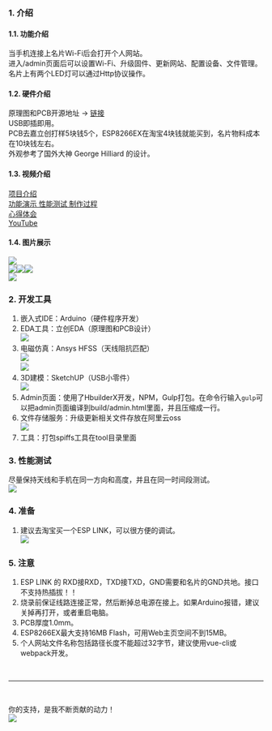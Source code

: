 ### 1. 介绍
#### 1.1. 功能介绍
当手机连接上名片Wi-Fi后会打开个人网站。<br>
进入/admin页面后可以设置Wi-Fi、升级固件、更新网站、配置设备、文件管理。<br>
名片上有两个LED灯可以通过Http协议操作。<br>

#### 1.2. 硬件介绍
原理图和PCB开源地址 -> <a href="https://oshwhub.com/kukela/mybusinesscard" target="_blank">链接</a><br>
USB即插即用。<br>
PCB去嘉立创打样5块钱5个，ESP8266EX在淘宝4块钱就能买到，名片物料成本在10块钱左右。<br>
外观参考了国外大神 George Hilliard 的设计。<br>

#### 1.3. 视频介绍
<a href="https://www.bilibili.com/video/BV18K411P7Zs/" target="_blank">项目介绍</a><br>
<a href="https://www.bilibili.com/video/BV1G54y11733/" target="_blank">功能演示 性能测试 制作过程</a><br>
<a href="https://www.bilibili.com/video/BV1wK4y1Y7S2/" target="_blank">心得体会</a><br>
<a href="https://www.youtube.com/watch?v=RA2ZFGR8FDk" target="_blank">YouTube</a><br>

#### 1.4. 图片展示
![](https://kukela-images.oss-cn-shanghai.aliyuncs.com/MyBusinessCard/js1.jpg?x-oss-process=image/resize,m_lfit,w_680)<br>
![](https://kukela-images.oss-cn-shanghai.aliyuncs.com/MyBusinessCard/js2.jpg?x-oss-process=image/resize,m_lfit,w_226)![](https://kukela-images.oss-cn-shanghai.aliyuncs.com/MyBusinessCard/js3.jpg?x-oss-process=image/resize,m_lfit,w_226)![](https://kukela-images.oss-cn-shanghai.aliyuncs.com/MyBusinessCard/js4.jpg?x-oss-process=image/resize,m_lfit,w_226)<br>
![](https://kukela-images.oss-cn-shanghai.aliyuncs.com/MyBusinessCard/g1.png?x-oss-process=image/resize,m_lfit,w_680)<br>

### 2. 开发工具
1. 嵌入式IDE：Arduino（硬件程序开发）<br>
2. EDA工具：立创EDA（原理图和PCB设计）<br>
![](https://kukela-images.oss-cn-shanghai.aliyuncs.com/MyBusinessCard/cardx.png?x-oss-process=image/resize,m_lfit,w_680)<br>
3. 电磁仿真：Ansys HFSS（天线阻抗匹配）<br>
![](https://kukela-images.oss-cn-shanghai.aliyuncs.com/MyBusinessCard/zk1.png?x-oss-process=image/resize,m_lfit,w_640)<br>
![](https://kukela-images.oss-cn-shanghai.aliyuncs.com/MyBusinessCard/zk2.png?x-oss-process=image/resize,m_lfit,w_640)<br>
4. 3D建模：SketchUP（USB小零件）<br>
![](https://kukela-images.oss-cn-shanghai.aliyuncs.com/MyBusinessCard/b.jpg?x-oss-process=image/resize,m_lfit,w_680)<br>
5. Admin页面：使用了HbuilderX开发，NPM，Gulp打包。在命令行输入`gulp`可以把admin页面编译到build/admin.html里面，并且压缩成一行。<br>
6. 文件存储服务：升级更新相关文件存放在阿里云oss<br>
![](https://kukela-images.oss-cn-shanghai.aliyuncs.com/MyBusinessCard/up1.png?x-oss-process=image/resize,m_lfit,w_516)<br>
7. 工具：打包spiffs工具在tool目录里面<br>

### 3. 性能测试
尽量保持天线和手机在同一方向和高度，并且在同一时间段测试。<br>
![](https://kukela-images.oss-cn-shanghai.aliyuncs.com/MyBusinessCard/cs1.png?x-oss-process=image/resize,m_lfit,w_800)<br>

### 4. 准备
1. 建议去淘宝买一个ESP LINK，可以很方便的调试。<br>
![](https://kukela-images.oss-cn-shanghai.aliyuncs.com/MyBusinessCard/esplink.png?x-oss-process=image/resize,m_lfit,w_680)<br>

### 5. 注意
1. ESP LINK 的 RXD接RXD，TXD接TXD，GND需要和名片的GND共地。接口不支持热插拔！！
2. 烧录前保证线路连接正常，然后断掉总电源在接上。如果Arduino报错，建议关掉再打开，或者重启电脑。
3. PCB厚度1.0mm。
4. ESP8266EX最大支持16MB Flash，可用Web主页空间不到15MB。
5. 个人网站文件名称包括路径长度不能超过32字节，建议使用vue-cli或webpack开发。

<br>

****

<br>

你的支持，是我不断贡献的动力！<br>
![](https://kukela-images.oss-cn-shanghai.aliyuncs.com/globle/shoukuan.png?x-oss-process=image/resize,m_lfit,w_680)